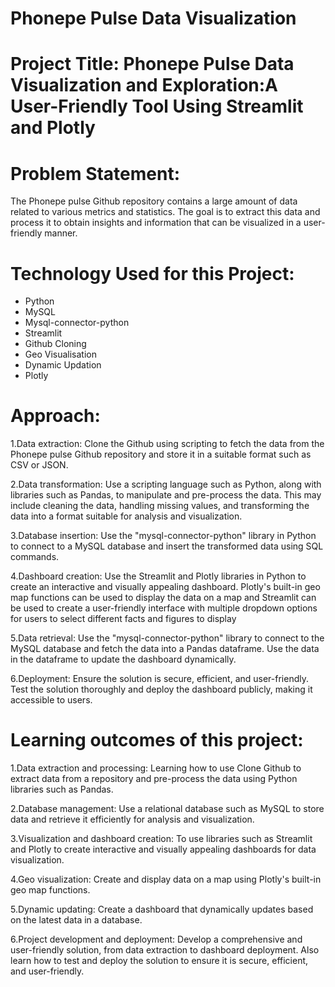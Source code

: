 # Phonepe Pulse Data Visualization

# Project Title: Phonepe Pulse Data Visualization and Exploration:A User-Friendly Tool Using Streamlit and Plotly

# Problem Statement:
The Phonepe pulse Github repository contains a large amount of data related to various metrics and statistics. The goal is to extract this data and process it to obtain insights and information that can be visualized in a user-friendly manner.

# Technology Used for this Project:
* Python
* MySQL
* Mysql-connector-python
* Streamlit
* Github Cloning
* Geo Visualisation
* Dynamic Updation
* Plotly

# Approach:

1.Data extraction: Clone the Github using scripting to fetch the data from the Phonepe pulse Github repository and store it in a suitable format such as CSV or JSON.

2.Data transformation: Use a scripting language such as Python, along with libraries such as Pandas, to manipulate and pre-process the data. This may include cleaning the data, handling missing values, and transforming the data into a format suitable for analysis and visualization.

3.Database insertion: Use the "mysql-connector-python" library in Python to connect to a MySQL database and insert the transformed data using SQL commands.

4.Dashboard creation: Use the Streamlit and Plotly libraries in Python to create an interactive and visually appealing dashboard. Plotly's built-in geo map functions can be used to display the data on a map and Streamlit can be used to create a user-friendly interface with multiple dropdown options for users to select different facts and figures to display

5.Data retrieval: Use the "mysql-connector-python" library to connect to the MySQL database and fetch the data into a Pandas dataframe. Use the data in the dataframe to update the dashboard dynamically.

6.Deployment: Ensure the solution is secure, efficient, and user-friendly. Test the solution thoroughly and deploy the dashboard publicly, making it accessible to users.

# Learning outcomes of this project:

1.Data extraction and processing: Learning how to use Clone Github to extract data from a repository and pre-process the data using Python libraries such as Pandas.

2.Database management: Use a relational database such as MySQL to store data and retrieve it efficiently for analysis and visualization.

3.Visualization and dashboard creation: To use libraries such as Streamlit and Plotly to create interactive and visually appealing dashboards for data visualization.

4.Geo visualization: Create and display data on a map using Plotly's built-in geo map functions.

5.Dynamic updating: Create a dashboard that dynamically updates based on the latest data in a database.

6.Project development and deployment: Develop a comprehensive and user-friendly solution, from data extraction to dashboard deployment. Also learn how to test and deploy the solution to ensure it is secure, efficient, and user-friendly.
